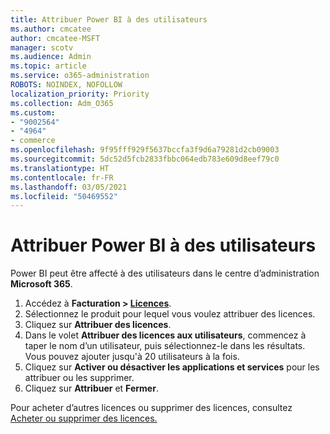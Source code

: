 ```yaml
---
title: Attribuer Power BI à des utilisateurs
ms.author: cmcatee
author: cmcatee-MSFT
manager: scotv
ms.audience: Admin
ms.topic: article
ms.service: o365-administration
ROBOTS: NOINDEX, NOFOLLOW
localization_priority: Priority
ms.collection: Adm_O365
ms.custom:
- "9002564"
- "4964"
- commerce
ms.openlocfilehash: 9f95fff929f5637bccfa3f9d6a79281d2cb09003
ms.sourcegitcommit: 5dc52d5fcb2833fbbc064edb783e609d8eef79c0
ms.translationtype: HT
ms.contentlocale: fr-FR
ms.lasthandoff: 03/05/2021
ms.locfileid: "50469552"
---
```

# <a name="assign-power-bi-to-users"></a>Attribuer Power BI à des utilisateurs

Power BI peut être affecté à des utilisateurs dans le centre d’administration **Microsoft 365**.  

1. Accédez à **Facturation > [Licences](https://go.microsoft.com/fwlink/p/?linkid=842264)**.
2. Sélectionnez le produit pour lequel vous voulez attribuer des licences.
3. Cliquez sur **Attribuer des licences**.
4. Dans le volet **Attribuer des licences aux utilisateurs**, commencez à taper le nom d’un utilisateur, puis sélectionnez-le dans les résultats. Vous pouvez ajouter jusqu'à 20 utilisateurs à la fois.
5. Cliquez sur **Activer ou désactiver les applications et services** pour les attribuer ou les supprimer.
6. Cliquez sur **Attribuer** et **Fermer**.

Pour acheter d’autres licences ou supprimer des licences, consultez [Acheter ou supprimer des licences.](https://docs.microsoft.com/microsoft-365/commerce/licenses/buy-licenses#buy-or-remove-licenses-for-your-business-subscription)